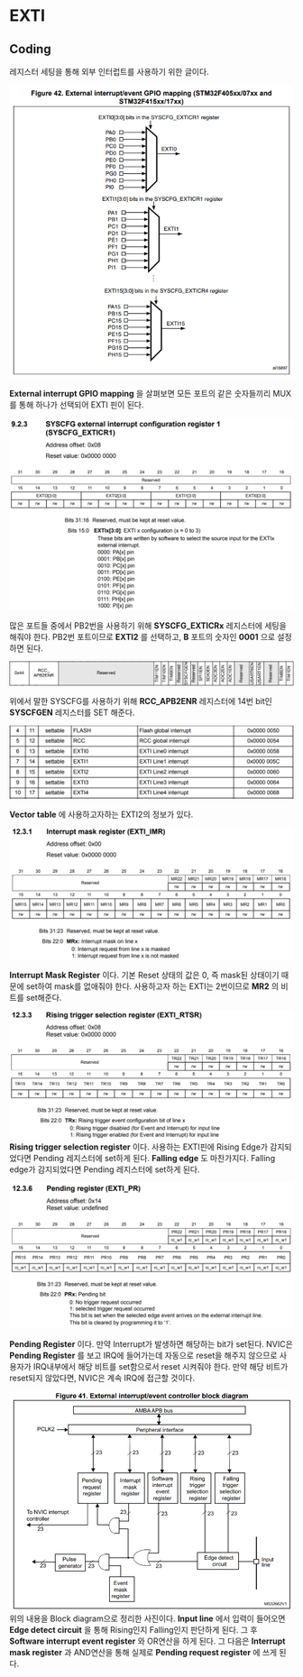 # EXTI

## Coding
레지스터 세팅을 통해 외부 인터럽트를 사용하기 위한 글이다.

![](./exti_gpio_mapping.PNG)

**External interrupt GPIO mapping** 을 살펴보면 모든 포트의 같은 숫자들끼리 MUX를 통해 하나가 선택되어 EXTI 핀이 된다.

![](./syscfg_exticr1.PNG)

많은 포트들 중에서 PB2번을 사용하기 위해 **SYSCFG_EXTICRx** 레지스터에 세팅을 해줘야 한다. PB2번 포트이므로 **EXTI2** 를 선택하고, **B** 포트의 숫자인 **0001** 으로 설정하면 된다.

![](./rcc_apb2enr.PNG)

위에서 말한 SYSCFG를 사용하기 위해 **RCC_APB2ENR** 레지스터에 14번 bit인 **SYSCFGEN** 레지스터를 SET 해준다.

![](./vector_table.PNG)

**Vector table** 에 사용하고자하는 EXTI2의 정보가 있다.

![](./exti_imr.PNG)

**Interrupt Mask Register** 이다. 기본 Reset 상태의 값은 0, 즉 mask된 상태이기 때문에 set하여 mask를 없애줘야 한다. 사용하고자 하는 EXTI는 2번이므로 **MR2** 의 비트를 set해준다.

![](./exti_rtsr.PNG)
**Rising trigger selection register** 이다. 사용하는 EXTI핀에 Rising Edge가 감지되었다면 Pending 레지스터에 set하게 된다. **Falling edge** 도 마찬가지다. Falling edge가 감지되었다면 Pending 레지스터에 set하게 된다.

![](./exti_pr.PNG)

**Pending Register** 이다. 만약 Interrupt가 발생하면 해당하는 bit가 set된다. NVIC은 **Pending Register** 를 보고 IRQ에 들어가는데 자동으로 reset을 해주지 않으므로 사용자가 IRQ내부에서 해당 비트를 set함으로서 reset 시켜줘야 한다. 만약 해당 비트가 reset되지 않았다면, NVIC은 계속 IRQ에 접근할 것이다.

![](./external_interrupt_controller_block_diagram.PNG)
위의 내용을 Block diagram으로 정리한 사진이다. **Input line** 에서 입력이 들어오면 **Edge detect circuit** 을 통해  Rising인지 Falling인지 판단하게 된다. 그 후 **Software interrupt event register**
와 OR연산을 하게 된다. 그 다음은 **Interrupt mask register** 과 AND연산을 통해 실제로 **Pending request register** 에 쓰게 된다. 
